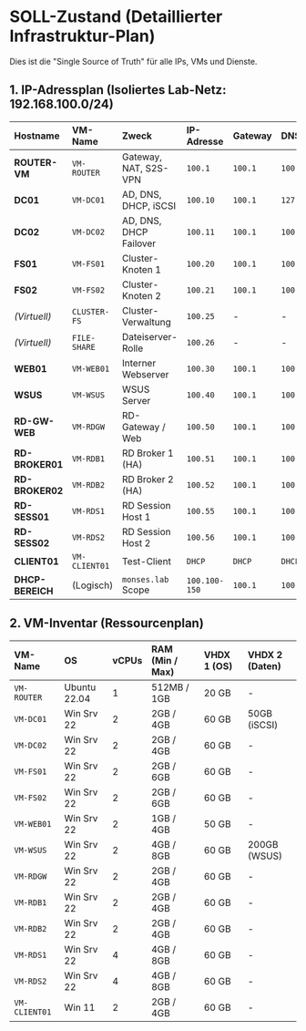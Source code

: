 # SOLL-Zustand (Detaillierter Infrastruktur-Plan)

Dies ist die "Single Source of Truth" für alle IPs, VMs und Dienste.

## 1. IP-Adressplan (Isoliertes Lab-Netz: 192.168.100.0/24)

| Hostname      | VM-Name     | Zweck                   | IP-Adresse | Gateway | DNS 1      | DNS 2   |
| :------------ | :---------- | :---------------------- | :--------- | :------ | :--------- | :------ |
| **ROUTER-VM** | `VM-ROUTER` | Gateway, NAT, S2S-VPN   | `100.1`    | `100.1` | `100.10`   | `100.11`|
| **DC01** | `VM-DC01`   | AD, DNS, DHCP, iSCSI    | `100.10`   | `100.1` | `127.0.0.1`| `100.11`|
| **DC02** | `VM-DC02`   | AD, DNS, DHCP Failover| `100.11`   | `100.1` | `100.10`   | `127.0.0.1`|
| **FS01** | `VM-FS01`   | Cluster-Knoten 1        | `100.20`   | `100.1` | `100.10`   | `100.11`|
| **FS02** | `VM-FS02`   | Cluster-Knoten 2        | `100.21`   | `100.1` | `100.10`   | `100.11`|
| *(Virtuell)* | `CLUSTER-FS`| Cluster-Verwaltung      | `100.25`   | -       | -          | -       |
| *(Virtuell)* | `FILE-SHARE`| Dateiserver-Rolle       | `100.26`   | -       | -          | -       |
| **WEB01** | `VM-WEB01`  | Interner Webserver      | `100.30`   | `100.1` | `100.10`   | `100.11`|
| **WSUS** | `VM-WSUS`   | WSUS Server             | `100.40`   | `100.1` | `100.10`   | `100.11`|
| **RD-GW-WEB** | `VM-RDGW`   | RD-Gateway / Web        | `100.50`   | `100.1` | `100.10`   | `100.11`|
| **RD-BROKER01**| `VM-RDB1`   | RD Broker 1 (HA)        | `100.51`   | `100.1` | `100.10`   | `100.11`|
| **RD-BROKER02**| `VM-RDB2`   | RD Broker 2 (HA)        | `100.52`   | `100.1` | `100.10`   | `100.11`|
| **RD-SESS01** | `VM-RDS1`   | RD Session Host 1       | `100.55`   | `100.1` | `100.10`   | `100.11`|
| **RD-SESS02** | `VM-RDS2`   | RD Session Host 2       | `100.56`   | `100.1` | `100.10`   | `100.11`|
| **CLIENT01** | `VM-CLIENT01`| Test-Client            | `DHCP`     | `DHCP`  | `DHCP`     | `DHCP`  |
| **DHCP-BEREICH**| (Logisch)   | `monses.lab` Scope      | `100.100-150`| `100.1` | `100.10`   | `100.11`|

## 2. VM-Inventar (Ressourcenplan)

| VM-Name       | OS             | vCPUs | RAM (Min / Max) | VHDX 1 (OS) | VHDX 2 (Daten) |
| :------------ | :------------- | :---- | :-------------- | :---------- | :------------- |
| `VM-ROUTER`   | Ubuntu 22.04   | 1     | 512MB / 1GB     | 20 GB       | -              |
| `VM-DC01`     | Win Srv 22     | 2     | 2GB / 4GB       | 60 GB       | 50GB (iSCSI)   |
| `VM-DC02`     | Win Srv 22     | 2     | 2GB / 4GB       | 60 GB       | -              |
| `VM-FS01`     | Win Srv 22     | 2     | 2GB / 6GB       | 60 GB       | -              |
| `VM-FS02`     | Win Srv 22     | 2     | 2GB / 6GB       | 60 GB       | -              |
| `VM-WEB01`    | Win Srv 22     | 2     | 1GB / 4GB       | 50 GB       | -              |
| `VM-WSUS`     | Win Srv 22     | 2     | 4GB / 8GB       | 60 GB       | 200GB (WSUS)   |
| `VM-RDGW`     | Win Srv 22     | 2     | 2GB / 4GB       | 60 GB       | -              |
| `VM-RDB1`     | Win Srv 22     | 2     | 2GB / 4GB       | 60 GB       | -              |
| `VM-RDB2`     | Win Srv 22     | 2     | 2GB / 4GB       | 60 GB       | -              |
| `VM-RDS1`     | Win Srv 22     | 4     | 4GB / 8GB       | 60 GB       | -              |
| `VM-RDS2`     | Win Srv 22     | 4     | 4GB / 8GB       | 60 GB       | -              |
| `VM-CLIENT01` | Win 11         | 2     | 2GB / 4GB       | 60 GB       | -              |